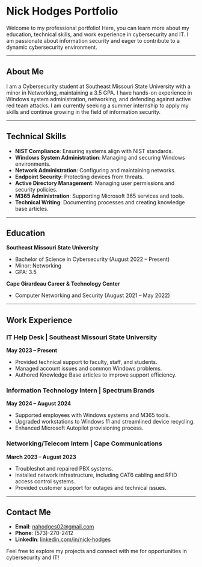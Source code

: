 <style>
body {
    padding: 20px;
}

.container {
    max-width: 1200px;
    margin: 0 auto;
    padding: 20px;
}
</style>


# Nick Hodges Portfolio

Welcome to my professional portfolio! Here, you can learn more about my education, technical skills, and work experience in cybersecurity and IT. I am passionate about information security and eager to contribute to a dynamic cybersecurity environment.

---

## About Me

I am a Cybersecurity student at Southeast Missouri State University with a minor in Networking, maintaining a 3.5 GPA. I have hands-on experience in Windows system administration, networking, and defending against active red team attacks. I am currently seeking a summer internship to apply my skills and continue growing in the field of information security.

---

## Technical Skills

- **NIST Compliance**: Ensuring systems align with NIST standards.
- **Windows System Administration**: Managing and securing Windows environments.
- **Network Administration**: Configuring and maintaining networks.
- **Endpoint Security**: Protecting devices from threats.
- **Active Directory Management**: Managing user permissions and security policies.
- **M365 Administration**: Supporting Microsoft 365 services and tools.
- **Technical Writing**: Documenting processes and creating knowledge base articles.

---

## Education

**Southeast Missouri State University**  
- Bachelor of Science in Cybersecurity (August 2022 – Present)  
- Minor: Networking  
- GPA: 3.5

**Cape Girardeau Career & Technology Center**  
- Computer Networking and Security (August 2021 – May 2022)  

---

## Work Experience

### IT Help Desk | Southeast Missouri State University  
**May 2023 – Present**  
- Provided technical support to faculty, staff, and students.  
- Managed account issues and common Windows problems.  
- Authored Knowledge Base articles to improve support efficiency.  

### Information Technology Intern | Spectrum Brands  
**May 2024 – August 2024**  
- Supported employees with Windows systems and M365 tools.  
- Upgraded workstations to Windows 11 and streamlined device recycling.  
- Enhanced Microsoft Autopilot provisioning process.  

### Networking/Telecom Intern | Cape Communications  
**March 2023 – August 2023**  
- Troubleshot and repaired PBX systems.  
- Installed network infrastructure, including CAT6 cabling and RFID access control systems.  
- Provided customer support for outages and technical issues.  

---

## Contact Me

- **Email**: [nahodges02@gmail.com](mailto:nahodges02@gmail.com)  
- **Phone**: (573)-270-2412  
- **LinkedIn**: [linkedin.com/in/nick-hodges](https://linkedin.com/in/nick-hodges)

Feel free to explore my projects and connect with me for opportunities in cybersecurity and IT!
